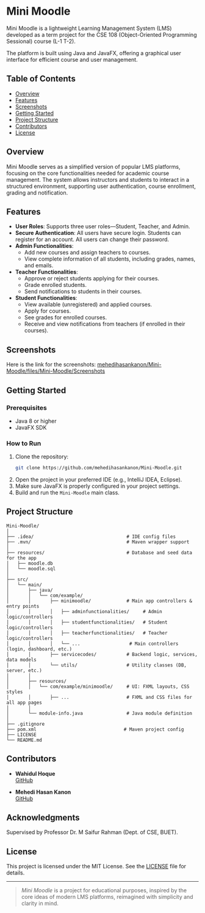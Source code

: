 # Mini Moodle

Mini Moodle is a lightweight Learning Management System (LMS) developed as a term project for the CSE 108 (Object-Oriented Programming Sessional) course (L-1 T-2). 

The platform is built using Java and JavaFX, offering a graphical user interface for efficient course and user management.

## Table of Contents

- [Overview](#overview)
- [Features](#features)
- [Screenshots](#screenshots)
- [Getting Started](#getting-started)
- [Project Structure](#project-structure)
- [Contributors](#contributors)
- [License](#license)

## Overview

Mini Moodle serves as a simplified version of popular LMS platforms, focusing on the core functionalities needed for academic course management. The system allows instructors and students to interact in a structured environment, supporting user authentication, course enrollment, grading and notification.

## Features

- **User Roles**: Supports three user roles—Student, Teacher, and Admin.
- **Secure Authentication**: All users have secure login. Students can register for an account. All users can change their password.
- **Admin Functionalities**:
  - Add new courses and assign teachers to courses.
  - View complete information of all students, including grades, names, and emails.
- **Teacher Functionalities**:
  - Approve or reject students applying for their courses.
  - Grade enrolled students.
  - Send notifications to students in their courses.
- **Student Functionalities**:
  - View available (unregistered) and applied courses.
  - Apply for courses.
  - See grades for enrolled courses.
  - Receive and view notifications from teachers (if enrolled in their courses).

## Screenshots

Here is the link for the screenshots: [mehedihasankanon/Mini-Moodle/files/Mini-Moodle/Screenshots](https://github.com/mehedihasankanon/Mini-Moodle/tree/main/Mini-Moodle/Screenshots)

## Getting Started

### Prerequisites

- Java 8 or higher
- JavaFX SDK

### How to Run

1. Clone the repository:
   ```bash
   git clone https://github.com/mehedihasankanon/Mini-Moodle.git
   ```
2. Open the project in your preferred IDE (e.g., IntelliJ IDEA, Eclipse).
3. Make sure JavaFX is properly configured in your project settings.
4. Build and run the `Mini-Moodle` main class.

## Project Structure

```
Mini-Moodle/
│
├── .idea/                                  # IDE config files
├── .mvn/                                   # Maven wrapper support
│
├── resources/                              # Database and seed data for the app
│   ├── moodle.db
│   └── moodle.sql
│
├── src/
│   └── main/
│       ├── java/
│       │   └── com/example/
│       │       ├── minimoodle/             # Main app controllers & entry points
│       │       │   ├── adminfunctionalities/     # Admin logic/controllers
│       │       │   ├── studentfunctionalities/   # Student logic/controllers
│       │       │   ├── teacherfunctionalities/   # Teacher logic/controllers
│       │       │   └── ...                  # Main controllers (login, dashboard, etc.)
│       │       ├── servicecodes/           # Backend logic, services, data models
│       │       └── utils/                  # Utility classes (DB, server, etc.)
│       │
│       ├── resources/
│       │   └── com/example/minimoodle/     # UI: FXML layouts, CSS styles
│       │       ├── ...                     # FXML and CSS files for all app pages
│       │
│       └── module-info.java                # Java module definition
│
├── .gitignore
├── pom.xml                                # Maven project config
├── LICENSE
└── README.md
```
## Contributors

- **Wahidul Hoque**  
  [GitHub](https://github.com/Wahidul-Hoque)

- **Mehedi Hasan Kanon**  
  [GitHub](https://github.com/mehedihasankanon)

## Acknowledgments

Supervised by Professor Dr. M Saifur Rahman (Dept. of CSE, BUET).

## License

This project is licensed under the MIT License. See the [LICENSE](LICENSE) file for details.

---

> _Mini Moodle_ is a project for educational purposes, inspired by the core ideas of modern LMS platforms, reimagined with simplicity and clarity in mind.

